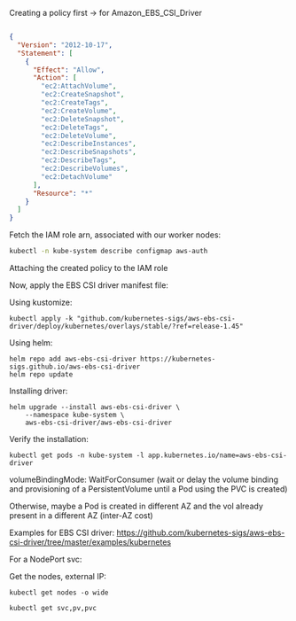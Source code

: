 
Creating a policy first -> for Amazon_EBS_CSI_Driver

```json

{
  "Version": "2012-10-17",
  "Statement": [
    {
      "Effect": "Allow",
      "Action": [
        "ec2:AttachVolume",
        "ec2:CreateSnapshot",
        "ec2:CreateTags",
        "ec2:CreateVolume",
        "ec2:DeleteSnapshot",
        "ec2:DeleteTags",
        "ec2:DeleteVolume",
        "ec2:DescribeInstances",
        "ec2:DescribeSnapshots",
        "ec2:DescribeTags",
        "ec2:DescribeVolumes",
        "ec2:DetachVolume"
      ],
      "Resource": "*"
    }
  ]
}
```

Fetch the IAM role arn, associated with our worker nodes:

```bash
kubectl -n kube-system describe configmap aws-auth
```

Attaching the created policy to the IAM role

Now, apply the EBS CSI driver manifest file:

Using kustomize:

```shell
kubectl apply -k "github.com/kubernetes-sigs/aws-ebs-csi-driver/deploy/kubernetes/overlays/stable/?ref=release-1.45"
```

Using helm:

```shell
helm repo add aws-ebs-csi-driver https://kubernetes-sigs.github.io/aws-ebs-csi-driver
helm repo update
```

Installing driver:

```shell
helm upgrade --install aws-ebs-csi-driver \
    --namespace kube-system \
    aws-ebs-csi-driver/aws-ebs-csi-driver
```


Verify the installation:

```shell
kubectl get pods -n kube-system -l app.kubernetes.io/name=aws-ebs-csi-driver
```

volumeBindingMode: WaitForConsumer (wait or delay the volume binding and provisioning of a PersistentVolume until a Pod using the PVC is created)

Otherwise, maybe a Pod is created in different AZ and the vol already present in a different AZ (inter-AZ cost)

Examples for EBS CSI driver: https://github.com/kubernetes-sigs/aws-ebs-csi-driver/tree/master/examples/kubernetes

For a NodePort svc:

Get the  nodes, external IP:

```shell
kubectl get nodes -o wide
```

```shell
kubectl get svc,pv,pvc
```